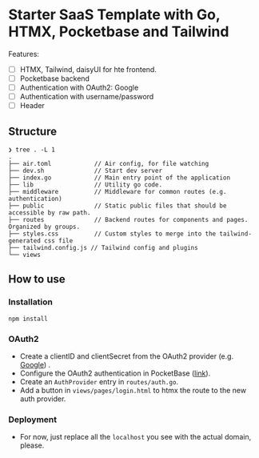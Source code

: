 # Starter SaaS Template with Go, HTMX, Pocketbase and Tailwind

Features:

- [ ] HTMX, Tailwind, daisyUI for hte frontend.
- [ ] Pocketbase backend
- [ ] Authentication with OAuth2: Google
- [ ] Authentication with username/password
- [ ] Header

## Structure

```
❯ tree . -L 1
.
├── air.toml            // Air config, for file watching
├── dev.sh              // Start dev server
├── index.go            // Main entry point of the application
├── lib                 // Utility go code.
├── middleware          // Middleware for common routes (e.g. authentication)
├── public              // Static public files that should be accessible by raw path.
├── routes              // Backend routes for components and pages. Organized by groups.
├── styles.css          // Custom styles to merge into the tailwind-generated css file
├── tailwind.config.js // Tailwind config and plugins
└── views
```


## How to use

### Installation

```
npm install
```

### OAuth2

- Create a clientID and clientSecret from the OAuth2 provider (e.g. [Google](https://developers.google.com/identity/protocols/oauth2)) .
- Configure the OAuth2 authentication in PocketBase ([link](https://pocketbase.io/docs/authentication#oauth2-integration)).
- Create an `AuthProvider` entry in `routes/auth.go`.
- Add a button in `views/pages/login.html` to htmx the route to the new auth provider.


### Deployment

- For now, just replace all the `localhost` you see with the actual domain, please.
